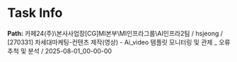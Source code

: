 # Task Info

**Path:** 카페24(주)\본사사업장\[CG]MI본부\MI인프라그룹\AI인프라2팀 / hsjeong / [270331] 차세대마케팅-컨텐츠 제작(영상) - Ai_video 템플릿 모니터링 및 관제 _ 오류 추척 및 분석 / 2025-08-01_00-00-00

